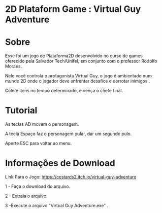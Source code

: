 # 2D Plataform Game : Virtual Guy Adventure

# Sobre
Esse foi um jogo de Plataforma2D  desenvolvido no curso de games oferecido pela Salvador Tech/Unifel, em conjunto com o professor Rodolfo Moraes.

Nele você controla o protagonista Virtual Guy, o jogo é ambientado num mundo 2D onde o jogador deve enfrentar desafios e derrotar inimigos . 

Colete itens no tempo determinado, e vença o chefe final.

# Tutorial
As teclas AD movem o personagem.

A tecla Espaço faz o personagem pular, dar um segundo pulo.

Aperte ESC para voltar ao menu.

# Informações de Download
Link Para o Jogo: https://costards2.itch.io/virtual-guy-adventure

1 - Faça o download do arquivo.

2 - Extraia o arquivo.

3 -Execute o arquivo "Virtual Guy Adventure.exe" .

